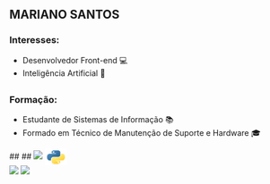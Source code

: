 ##    MARIANO SANTOS
### Interesses:
- Desenvolvedor Front-end 💻 
- Inteligência Artificial 🤖
 ##
### Formação:
- Estudante de Sistemas de Informação 📚
- Formado em Técnico de Manutenção de Suporte e Hardware 🎓
<picture>
  ##
  <source
    srcset="https://github-readme-stats.vercel.app/api?username=MSZIINN&show_icons=true&theme=dark"
    media="(prefers-color-scheme: dark)"
  />
  <source
    srcset="https://github-readme-stats.vercel.app/api?username=MSZIINN&show_icons=true"
    media="(prefers-color-scheme: light), (prefers-color-scheme: no-preference)"
  />
  ##
  <img src="https://github-readme-stats.vercel.app/api?username=MSZIINN_icons=true" />
</picture>
</div>
 <img align="center" alt="Rafa-Python" height="30" width="40" src="https://raw.githubusercontent.com/devicons/devicon/master/icons/python/python-original.svg">    

</div>
<div> 
  <a href="https://instagram.com/marianosantos_02" target="_blank"><img src="https://img.shields.io/badge/-Instagram-%23E4405F?style=for-the-badge&logo=instagram&logoColor=white" target="_blank"></a>
  <a href = "marianosantosmme@gmail.com"><img src="https://img.shields.io/badge/-Gmail-%23333?style=for-the-badge&logo=gmail&logoColor=white" target="_blank"></a>
   
</div>
          
